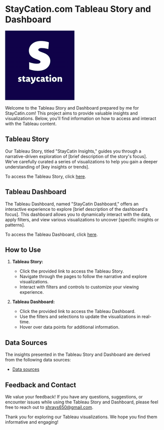 # StayCation.com Tableau Story and Dashboard

![StayCatin.com Logo](logo.png)

Welcome to the Tableau Story and Dashboard prepared by me for StayCatin.com! This project aims to provide valuable insights and visualizations. Below, you'll find information on how to access and interact with the Tableau content.

## Tableau Story

Our Tableau Story, titled "StayCatin Insights," guides you through a narrative-driven exploration of [brief description of the story's focus]. We've carefully curated a series of visualizations to help you gain a deeper understanding of [key insights or trends].

To access the Tableau Story, click [here](https://public.tableau.com/app/profile/shray.singh/viz/StayCatin_com-ReadingsfrommyStayCatindashboards/Story1).

## Tableau Dashboard

The Tableau Dashboard, named "StayCatin Dashboard," offers an interactive experience to explore [brief description of the dashboard's focus]. This dashboard allows you to dynamically interact with the data, apply filters, and view various visualizations to uncover [specific insights or patterns].

To access the Tableau Dashboard, click [here](https://public.tableau.com/app/profile/shray.singh).

## How to Use

1. **Tableau Story:**
   - Click the provided link to access the Tableau Story.
   - Navigate through the pages to follow the narrative and explore visualizations.
   - Interact with filters and controls to customize your viewing experience.

2. **Tableau Dashboard:**
   - Click the provided link to access the Tableau Dashboard.
   - Use the filters and selections to update the visualizations in real-time.
   - Hover over data points for additional information.

## Data Sources

The insights presented in the Tableau Story and Dashboard are derived from the following data sources:
- [Data sources](https://docs.google.com/spreadsheets/d/1DJjooTNVL6lXqiiCowOqi6Js4rUBb2GSAyGHcdX1aY8/edit#gid=1154935988)

## Feedback and Contact

We value your feedback! If you have any questions, suggestions, or encounter issues while using the Tableau Story and Dashboard, please feel free to reach out to shrays650@gmail.com.

Thank you for exploring our Tableau visualizations. We hope you find them informative and engaging!

